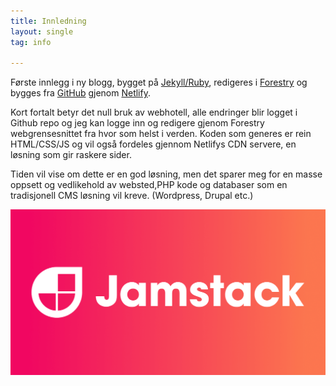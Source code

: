 ```yaml
---
title: Innledning
layout: single
tag: info

---
```

Første innlegg i ny blogg, bygget på [Jekyll/Ruby](https://jekyllrb.com), redigeres i [Forestry](https://forestry.io "Forestry") og bygges fra [GitHub](https://github.com) gjenom [Netlify](https://www.netlify.com). 

Kort fortalt betyr det null bruk av webhotell, alle endringer blir logget i Github repo og jeg kan logge inn og redigere gjenom Forestry webgrensesnittet fra hvor som helst i verden. Koden som generes er rein HTML/CSS/JS og vil også fordeles gjennom Netlifys CDN servere, en løsning som gir raskere sider. 

Tiden vil vise om dette er en god løsning, men det sparer meg for en masse oppsett og vedlikehold av websted,PHP kode og databaser som en tradisjonell CMS løsning vil kreve. (Wordpress, Drupal etc.) 

![](/uploads/default-og-image.png)
